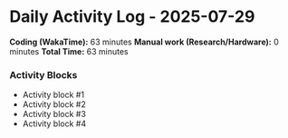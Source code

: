 # Daily Activity Log - 2025-07-29

**Coding (WakaTime):** 63 minutes
**Manual work (Research/Hardware):** 0 minutes
**Total Time:** 63 minutes

### Activity Blocks
- Activity block #1
- Activity block #2
- Activity block #3
- Activity block #4
